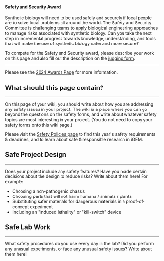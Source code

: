 #### Safety and Security Award

Synthetic biology will need to be used safely and securely if local people are
to solve local problems all around the world. The Safety and Security Committee
is challenging teams to apply biological engineering approaches to manage risks
associated with synthetic biology. Can you take the next step in incremental
progress towards knowledge, understanding, and tools that will make the use of
synthetic biology safer and more secure?

To compete for the Safety and Security award, please describe your work on this
page and also fill out the description on the
[judging form](https://competition.igem.org/deliverables/judging-form).

---

Please see the [2024 Awards Page](https://competition.igem.org/judging/awards)
for more information.

## What should this page contain?

---

On this page of your wiki, you should write about how you are addressing any
safety issues in your project. The wiki is a place where you can go beyond the
questions on the safety forms, and write about whatever safety topics are most
interesting in your project. (You do not need to copy your safety forms onto
this wiki page.)

Please visit the
[Safety Policies page](https://responsibility.igem.org/safety-policies/introduction)
to find this year's safety requirements & deadlines, and to learn about safe &
responsible research in iGEM.

## Safe Project Design

---

Does your project include any safety features? Have you made certain decisions
about the design to reduce risks? Write about them here! For example:

-   Choosing a non-pathogenic chassis
-   Choosing parts that will not harm humans / animals / plants
-   Substituting safer materials for dangerous materials in a proof-of-concept
    experiment
-   Including an "induced lethality" or "kill-switch" device

## Safe Lab Work

---

What safety procedures do you use every day in the lab? Did you perform any
unusual experiments, or face any unusual safety issues? Write about them here!
